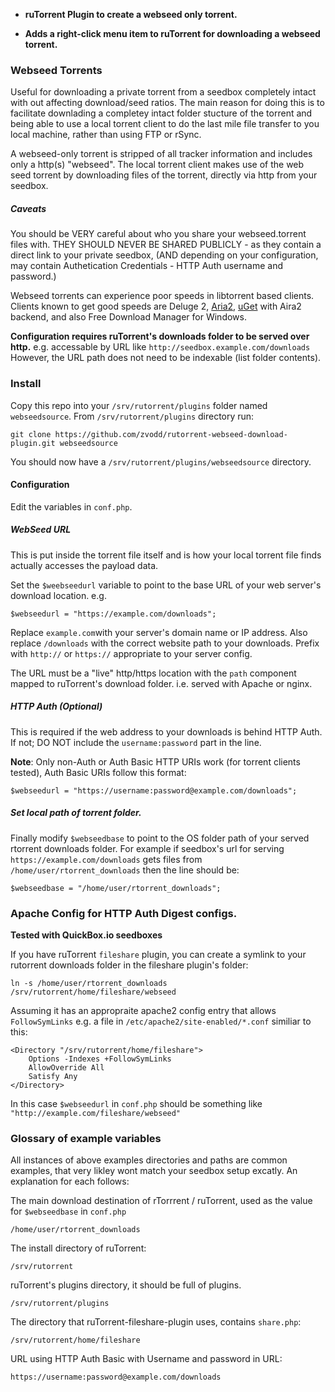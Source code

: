 * __ruTorrent Plugin to create a webseed only torrent.__

* __Adds a right-click menu item to ruTorrent for downloading a webseed torrent.__

### Webseed Torrents

Useful for downloading a private torrent from a seedbox completely intact with out affecting download/seed ratios.
The main reason for doing this is to facilitate downlading a completey intact folder stucture of the torrent and being able to use a local torrent client to do the last mile file transfer to you local machine, rather than using FTP or rSync.

A webseed-only torrent is stripped of all tracker information and includes only a http(s) "webseed".
The local torrent client makes use of the web seed torrent by downloading files of the torrent, directly via http from your seedbox.

##### Caveats 

You should be VERY careful about who you share your webseed.torrent files with.
THEY SHOULD NEVER BE SHARED PUBLICLY - as they contain a direct link to your private seedbox, (AND depending on your configuration, may contain Authetication Credentials - HTTP Auth username and password.)

Webseed torrents can experience poor speeds in libtorrent based clients.
Clients known to get good speeds are Deluge 2, [Aria2](https://aria2.github.io/), [uGet](http://ugetdm.com) with Aira2 backend, and also Free Download Manager for Windows.

**Configuration requires ruTorrent's downloads folder to be served over http.**  e.g. accessable by URL like `http://seedbox.example.com/downloads`
However, the URL path does not need to be indexable (list folder contents).

### Install

Copy this repo into your `/srv/rutorrent/plugins` folder named `webseedsource`.
From `/srv/rutorrent/plugins` directory run:
```
git clone https://github.com/zvodd/rutorrent-webseed-download-plugin.git webseedsource
``` 
You should now have a `/srv/rutorrent/plugins/webseedsource` directory.

#### Configuration

Edit the variables in `conf.php`.

##### WebSeed URL

This is put inside the torrent file itself and is how your local torrent file finds actually accesses the payload data.

Set the `$weebseedurl` variable to point to the base URL of your web server's download location. e.g.

```
$webseedurl = "https://example.com/downloads";
```

Replace `example.com`with your server's domain name or IP address.
Also replace `/downloads` with the correct website path to your downloads.
Prefix with `http://` or `https://` appropriate to your server config.

The URL must be a "live" http/https location with the `path` component mapped to ruTorrent's download folder. i.e. served with Apache or nginx.

##### HTTP Auth (Optional)

This is required if the web address to your downloads is behind HTTP Auth. If not; DO NOT include the `username:password` part in the line.

**Note**:  Only non-Auth or Auth Basic HTTP URIs work (for torrent clients tested), Auth Basic URIs follow this format:

```
$webseedurl = "https://username:password@example.com/downloads";
```

#####  Set local path of torrent folder.

Finally modify `$webseedbase` to point to the OS folder path of your served rtorrent downloads folder.
For example if seedbox's url for serving `https://example.com/downloads` gets files from `/home/user/rtorrent_downloads` then the line should be:

```
$webseedbase = "/home/user/rtorrent_downloads";
```


### Apache Config for HTTP Auth Digest configs.

**Tested with QuickBox.io seedboxes**

If you have ruTorrent `fileshare` plugin, you can create a symlink to your rutorrent downloads folder in the fileshare plugin's folder: 
```
ln -s /home/user/rtorrent_downloads /srv/rutorrent/home/fileshare/webseed
```

Assuming it has an appropraite apache2 config entry that allows `FollowSymLinks` e.g. a file in `/etc/apache2/site-enabled/*.conf` similiar to this:

```
<Directory "/srv/rutorrent/home/fileshare">
    Options -Indexes +FollowSymLinks
    AllowOverride All
    Satisfy Any
</Directory>
```

In this case `$webseedurl` in `conf.php` should be something like `"http://example.com/fileshare/webseed"`


### Glossary of example variables 

All instances of above examples directories and paths are common examples, that very likley wont match your seedbox setup excatly. An explanation for each follows:

The main download destination of rTorrrent / ruTorrent, used as the value for `$webseedbase` in `conf.php`
```
/home/user/rtorrent_downloads
```

The install directory of ruTorrent:
```
/srv/rutorrent
``` 

ruTorrent's plugins directory, it should be full of plugins.
```
/srv/rutorrent/plugins
```

The directory that ruTorrent-fileshare-plugin uses, contains `share.php`:
```
/srv/rutorrent/home/fileshare
```

URL using HTTP Auth Basic with Username and password in URL:
```
https://username:password@example.com/downloads
```
